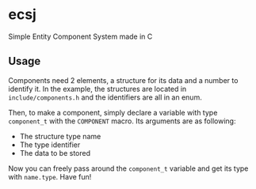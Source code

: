 # ecsj

Simple Entity Component System made in C

## Usage
Components need 2 elements, a structure for its data and a number to identify it. In the example, the structures are located in `include/components.h` and the identifiers are all in an enum.

Then, to make a component, simply declare a variable with type `component_t` with the `COMPONENT` macro. Its arguments are as following:
  - The structure type name
  - The type identifier
  - The data to be stored

Now you can freely pass around the `component_t` variable and get its type with `name.type`. Have fun!

